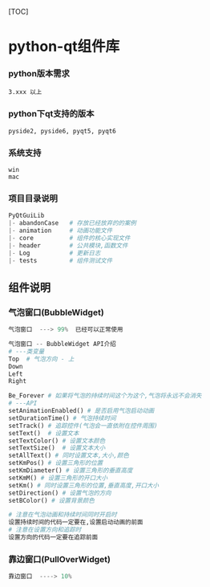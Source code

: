 [TOC]

# python-qt组件库

### python版本需求

```
3.xxx 以上
```

### python下qt支持的版本

```
pyside2, pyside6, pyqt5, pyqt6
```

### 系统支持

```
win
mac
```

### 项目目录说明	

```python
PyQtGuiLib
|- abandonCase   # 存放已经放弃的的案例
|- animation     # 动画功能文件
|- core          # 组件的核心实现文件
|- header        # 公共模块,函数文件
|- Log           # 更新日志
|- tests         # 组件测试文件
```

## 组件说明

### 气泡窗口(BubbleWidget)

```python
气泡窗口  ---> 99%  已经可以正常使用

气泡窗口 -- BubbleWidget API介绍
# ---类变量
Top  # 气泡方向 - 上
Down
Left
Right

Be_Forever # 如果将气泡的持续时间这个为这个,气泡将永远不会消失
# ---API
setAnimationEnabled() # 是否启用气泡启动动画
setDurationTime() # 气泡持续时间
setTrack() # 追踪控件(气泡会一直依附在控件周围)
setText()  # 设置文本
setTextColor() # 设置文本颜色
setTextSize()  # 设置文本大小
setAllText() # 同时设置文本,大小,颜色
setKmPos() # 设置三角形的位置
setKmDiameter() # 设置三角形的垂直高度
setKmM() # 设置三角形的开口大小
setKm() # 同时设置三角形的位置,垂直高度,开口大小
setDirection() # 设置气泡的方向
setBColor() # 设置背景颜色

# 注意在气泡动画和持续时间同时开启时
设置持续时间的代码一定要在,设置启动动画的前面
# 注意在设置方向和追踪时
设置方向的代码一定要在追踪前面
```

### 靠边窗口(PullOverWidget)

```python
靠边窗口  ----> 10%
```

